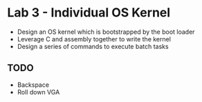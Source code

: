 # Lab 3 - Individual OS Kernel

* Design an OS kernel which is bootstrapped by the boot loader
* Leverage C and assembly together to write the kernel
* Design a series of commands to execute batch tasks

## TODO
* Backspace
* Roll down VGA